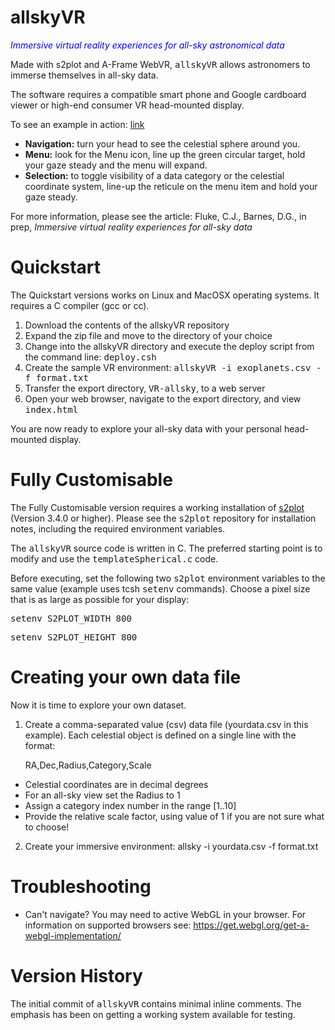 # allskyVR

<i><font color=blue>Immersive virtual reality experiences for all-sky astronomical data</font></i>

Made with s2plot and A-Frame WebVR, <tt>allskyVR</tt> allows astronomers to immerse themselves in all-sky data.   

The software requires a compatible smart phone and Google cardboard viewer or high-end consumer VR head-mounted display.

To see an example in action: <a href="https://astronomy.swin.edu.au/~cfluke/vr/webundle/" target=_NEW>link</a>

- <b>Navigation:</b> turn your head to see the celestial sphere around you.
- <b>Menu:</b> look for the Menu icon, line up the green circular target, hold your gaze steady and the menu will expand.
- <b>Selection:</b> to toggle visibility of a data category or the celestial coordinate system, line-up the reticule on the menu item and hold your gaze steady.

For more information, please see the article: 
Fluke, C.J., Barnes, D.G., in prep, <i>Immersive virtual reality experiences for all-sky data</i>

# Quickstart

The Quickstart versions works on Linux and MacOSX operating systems.  It requires a C compiler (gcc or cc).

1. Download the contents of the allskyVR repository
2. Expand the zip file and move to the directory of your choice
3. Change into the allskyVR directory and execute the deploy script from the command line: <tt>deploy.csh</tt>
4. Create the sample VR environment: <tt>allskyVR -i exoplanets.csv -f format.txt</tt>
5. Transfer the export directory, <tt>VR-allsky</tt>, to a web server
6. Open your web browser, navigate to the export directory, and view <tt>index.html</tt>

You are now ready to explore your all-sky data with your personal head-mounted display.

# Fully Customisable

The Fully Customisable version requires a working installation of <a href="https://github.com/mivp/s2plot" target=_NEW>s2plot</a> (Version 3.4.0 or higher).  Please see the <tt>s2plot</tt> repository for installation notes, including the required environment variables.  

The <tt>allskyVR</tt> source code is written in C.  The preferred starting point is to modify and use the <tt>templateSpherical.c</tt> code. 

Before executing, set the following two <tt>s2plot</tt> environment variables to the same value (example uses tcsh <tt>setenv</tt> commands).  Choose a pixel size that is as large as possible for your display:

<tt>setenv S2PLOT_WIDTH 800</tt>

<tt>setenv S2PLOT_HEIGHT 800</tt>


# Creating your own data file

Now it is time to explore your own dataset.

1. Create a comma-separated value (csv) data file (yourdata.csv in this example). 
Each celestial object is defined on a single line with the format: 

    RA,Dec,Radius,Category,Scale 

  - Celestial coordinates are in decimal degrees
  - For an all-sky view set the Radius to 1
  - Assign a category index number in the range [1..10]
  - Provide the relative scale factor, using value of 1 if you are not sure what to choose!
2. Create your immersive environment: allsky -i yourdata.csv -f format.txt

# Troubleshooting

- Can't navigate? You may need to active WebGL in your browser.  For information on supported browsers see: https://get.webgl.org/get-a-webgl-implementation/

# Version History

The initial commit of <tt>allskyVR</tt> contains minimal inline comments.  The emphasis has been on getting a working system available for testing.
